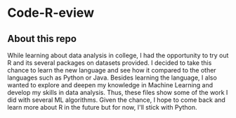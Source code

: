 # Code-R-eview

## About this repo
While learning about data analysis in college, I had the opportunity to try out R and its several packages on datasets provided. I decided to take this chance to learn the new language and see how it compared to the other languages such as Python or Java. Besides learning the language, I also wanted to explore and deepen my knowledge in Machine Learning and develop my skills in data analysis. Thus, these files show some of the work I did with several ML algorithms. Given the chance, I hope to come back and learn more about R in the future but for now, I'll stick with Python.
